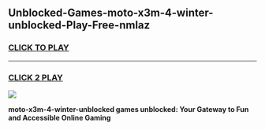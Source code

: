 
## Unblocked-Games-moto-x3m-4-winter-unblocked-Play-Free-nmlaz
<h3>
<a href="https://premium76.site?title=moto-x3m-4-winter-unblocked&ref=19M">CLICK TO PLAY</a></h3>
<hr>

<h3>
<a href="https://premium76.site?title=moto-x3m-4-winter-unblocked&ref=19M">CLICK 2 PLAY</a>
  
</h3>

<a href="https://premium76.site?title=moto-x3m-4-winter-unblocked&ref=19M"><img src="https://clearcache.store/games.png"></a>


**moto-x3m-4-winter-unblocked games unblocked: Your Gateway to Fun and Accessible Online Gaming**

